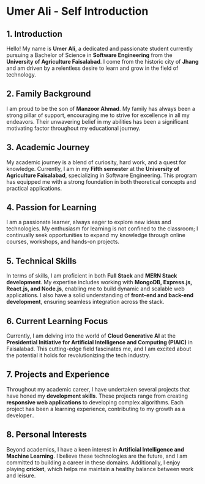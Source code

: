 # Umer Ali - Self Introduction

## 1. Introduction

Hello! My name is **Umer Ali**, a dedicated and passionate student currently pursuing a Bachelor of Science in **Software Engineering** from the **University of Agriculture Faisalabad**. I come from the historic city of **Jhang** and am driven by a relentless desire to learn and grow in the field of technology.

## 2. Family Background

I am proud to be the son of **Manzoor Ahmad**. My family has always been a strong pillar of support, encouraging me to strive for excellence in all my endeavors. Their unwavering belief in my abilities has been a significant motivating factor throughout my educational journey.

## 3. Academic Journey

My academic journey is a blend of curiosity, hard work, and a quest for knowledge. Currently, I am in my **Fifth semester** at the **University of Agriculture Faisalabad**, specializing in Software Engineering. This program has equipped me with a strong foundation in both theoretical concepts and practical applications.

## 4. Passion for Learning

I am a passionate learner, always eager to explore new ideas and technologies. My enthusiasm for learning is not confined to the classroom; I continually seek opportunities to expand my knowledge through online courses, workshops, and hands-on projects.

## 5. Technical Skills

In terms of skills, I am proficient in both **Full Stack** and **MERN Stack development**. My expertise includes working with **MongoDB, Express.js, React.js, and Node.js**, enabling me to build dynamic and scalable web applications. I also have a solid understanding of **front-end and back-end development**, ensuring seamless integration across the stack.

## 6. Current Learning Focus

Currently, I am delving into the world of **Cloud Generative AI** at the **Presidential Initiative for Artificial Intelligence and Computing (PIAIC)** in Faisalabad. This cutting-edge field fascinates me, and I am excited about the potential it holds for revolutionizing the tech industry.

## 7. Projects and Experience

Throughout my academic career, I have undertaken several projects that have honed my **development skills**. These projects range from creating **responsive web applications** to developing complex algorithms. Each project has been a learning experience, contributing to my growth as a developer..

## 8. Personal Interests

Beyond academics, I have a keen interest in **Artificial Intelligence and Machine Learning**. I believe these technologies are the future, and I am committed to building a career in these domains. Additionally, I enjoy playing **cricket**, which helps me maintain a healthy balance between work and leisure.
